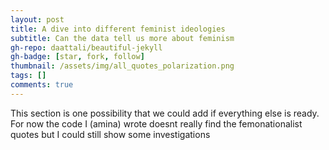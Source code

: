 ```yaml
---
layout: post
title: A dive into different feminist ideologies
subtitle: Can the data tell us more about feminism
gh-repo: daattali/beautiful-jekyll
gh-badge: [star, fork, follow]
thumbnail: /assets/img/all_quotes_polarization.png 
tags: []
comments: true
---
```

This section is one possibility that we could add if everything else is ready.
For now the code I (amina) wrote doesnt really find the femonationalist quotes but I could still show some investigations 
